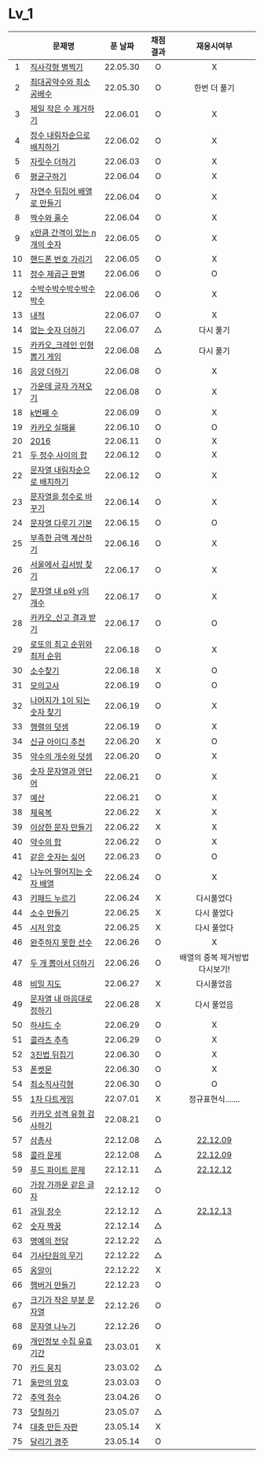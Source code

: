 # Lv_1

|     | 문제명                                            | 푼 날짜  | 채점 결과 |             재응시여부              |
| :-: | ------------------------------------------------- | :------: | :-------: | :---------------------------------: |
|  1  | [직사각형 별찍기](./starRectangle.js)             | 22.05.30 |     O     |                  X                  |
|  2  | [최대공약수와 최소공배수](./GcdLcm.js)            | 22.05.30 |     O     |            한번 더 풀기             |
|  3  | [제일 작은 수 제거하기](./sliceMin.js)            | 22.06.01 |     O     |                  X                  |
|  4  | [정수 내림차순으로 배치하기](./sortNumber.js)     | 22.06.02 |     O     |                  X                  |
|  5  | [자릿수 더하기](./positionSum.js)                 | 22.06.03 |     O     |                  X                  |
|  6  | [평균구하기](./average.js)                        | 22.06.04 |     O     |                  X                  |
|  7  | [자연수 뒤집어 배열로 만들기](./reverseNumber.js) | 22.06.04 |     O     |                  X                  |
|  8  | [짝수와 홀수](./oddOrEven.js)                     | 22.06.04 |     O     |                  X                  |
|  9  | [x만큼 간격이 있는 n개의 숫자](./xLength.js)      | 22.06.05 |     O     |                  X                  |
| 10  | [핸드폰 번호 가리기](./hideNumber.js)             | 22.06.05 |     O     |                  X                  |
| 11  | [정수 제곱근 판별](./integerSqrt.js)              | 22.06.06 |     O     |                  O                  |
| 12  | [수박수박수박수박수박수](./watermelon.js)         | 22.06.06 |     O     |                  X                  |
| 13  | [내적](./dotProduct.js)                           | 22.06.07 |     O     |                  X                  |
| 14  | [없는 숫자 더하기](./accNoNumbers.js)             | 22.06.07 |     △     |              다시 풀기              |
| 15  | [카카오\_크레인 인형뽑기 게임](./pickdolls.js)    | 22.06.08 |     △     |              다시 풀기              |
| 16  | [음양 더하기](./accPlusMinus.js)                  | 22.06.08 |     O     |                  X                  |
| 17  | [가운데 글자 가져오기](./bringMid.js)             | 22.06.08 |     O     |                  X                  |
| 18  | [k번째 수](./kNumber.js)                          | 22.06.09 |     O     |                  X                  |
| 19  | [카카오 실패율](./failRatio.js)                   | 22.06.10 |     O     |                  O                  |
| 20  | [2016](./2016.js)                                 | 22.06.11 |     O     |                  X                  |
| 21  | [두 정수 사이의 합](./betweenAandB.js)            | 22.06.12 |     O     |                  X                  |
| 22  | [문자열 내림차순으로 배치하기](./sortString.js)   | 22.06.12 |     O     |                  X                  |
| 23  | [문자열을 정수로 바꾸기](./stringToNumber.js)     | 22.06.14 |     O     |                  X                  |
| 24  | [문자열 다루기 기본](./basicString.js)            | 22.06.15 |     O     |                  O                  |
| 25  | [부족한 금액 계산하기](./shortMoney.js)           | 22.06.16 |     O     |                  X                  |
| 26  | [서울에서 김서방 찾기](./findKim.js)              | 22.06.17 |     O     |                  X                  |
| 27  | [문자열 내 p와 y의 개수](./pyInTheString.js)      | 22.06.17 |     O     |                  X                  |
| 28  | [카카오\_신고 결과 받기](./reportingMail.js)      | 22.06.17 |     O     |                  O                  |
| 29  | [로또의 최고 순위와 최저 순위](./lottoMinMax.js)  | 22.06.18 |     O     |                  X                  |
| 30  | [소수찾기](./findPrimeNumber.js)                  | 22.06.18 |     X     |                  O                  |
| 31  | [모의고사](./mockTest.js)                         | 22.06.19 |     O     |                  O                  |
| 32  | [나머지가 1이 되는 숫자 찾기](./findRestValue.js) | 22.06.19 |     O     |                  X                  |
| 33  | [행렬의 덧셈](./addMatrix.js)                     | 22.06.19 |     O     |                  X                  |
| 34  | [신규 아이디 추천](./recommandNewId.js)           | 22.06.20 |     X     |                  O                  |
| 35  | [약수의 개수와 덧셈](./betweenNumbers.js)         | 22.06.20 |     O     |                  X                  |
| 36  | [숫자 문자열과 영단어](./numberAndWord.js)        | 22.06.21 |     O     |                  X                  |
| 37  | [예산](./budget.js)                               | 22.06.21 |     O     |                  X                  |
| 38  | [체육복](./trainingClothes.js)                    | 22.06.22 |     X     |                  X                  |
| 39  | [이상한 문자 만들기](./strangeString.js)          | 22.06.22 |     X     |                  X                  |
| 40  | [약수의 합](./sumDivisor.js)                      | 22.06.22 |     O     |                  X                  |
| 41  | [같은 숫자는 싫어](./hateSameNumber.js)           | 22.06.23 |     O     |                  O                  |
| 42  | [나누어 떨어지는 숫자 배열](./fitNumberArray.js)  | 22.06.24 |     O     |                  X                  |
| 43  | [키패드 누르기](./pushKeypad.js)                  | 22.06.24 |     X     |             다시풀었다              |
| 44  | [소수 만들기](./makePrimeNumber.js)               | 22.06.25 |     X     |             다시 풀었다             |
| 45  | [시저 암호](./caesarPassword.js)                  | 22.06.25 |     X     |             다시 풀었다             |
| 46  | [완주하지 못한 선수](./notCompletion.js)          | 22.06.26 |     O     |                  X                  |
| 47  | [두 개 뽑아서 더하기](./popTwoSum.js)             | 22.06.26 |     O     |   배열의 중복 제거방법 다시보기!    |
| 48  | [비밀 지도](./secretMap.js)                       | 22.06.27 |     X     |             다시풀었음              |
| 49  | [문자열 내 마음대로 정하기](./asonelikes.js)      | 22.06.28 |     X     |             다시 풀었음             |
| 50  | [하샤드 수](./hashadNumber.js)                    | 22.06.29 |     O     |                  X                  |
| 51  | [콜라츠 추측](./collatz.js)                       | 22.06.29 |     O     |                  X                  |
| 52  | [3진법 뒤집기](./reverse3.js)                     | 22.06.30 |     O     |                  X                  |
| 53  | [폰켓몬](./phonekemon.js)                         | 22.06.30 |     O     |                  X                  |
| 54  | [최소직사각형](./minimumRect.js)                  | 22.06.30 |     O     |                  O                  |
| 55  | [1차 다트게임](./dartGame.js)                     | 22.07.01 |     X     |          정규표현식.......          |
| 56  | [카카오 성격 유형 검사하기](./mbti.js)            | 22.08.21 |     O     |                                     |
| 57  | [삼총사](./threePeople.js)                        | 22.12.08 |     △     | [22.12.09](./replay/threePeople.js) |
| 58  | [콜라 문제](./coke.js)                            | 22.12.08 |     △     |    [22.12.09](./replay/coke.js)     |
| 59  | [푸드 파이트 문제](./food.js)                     | 22.12.11 |     △     |    [22.12.12](./replay/food.js)     |
| 60  | [가장 가까운 같은 글자](./mostNear.js)            | 22.12.12 |     O     |
| 61  | [과일 장수](./fruit.js)                           | 22.12.12 |     △     |    [22.12.13](./replay/fruit.js)    |
| 62  | [숫자 짝꿍](./pairOfNum.js)                       | 22.12.14 |     △     |
| 63  | [명예의 전당](./contest.js)                       | 22.12.22 |     △     |
| 64  | [기사단원의 무기](./weapons.js)                   | 22.12.22 |     △     |
| 65  | [옹알이](./babbling.js)                           | 22.12.22 |     X     |
| 66  | [햄버거 만들기](./makeHamberger.js)               | 22.12.23 |     O     |
| 67  | [크기가 작은 부분 문자열](./smallPartString.js)   | 22.12.26 |     O     |
| 68  | [문자열 나누기](./cutString.js)                   | 22.12.26 |     O     |
| 69  | [개인정보 수집 유효기간](./privateInfo.js)        | 23.03.01 |     X     |
| 70  | [카드 뭉치](./cardSet.js)                         | 23.03.02 |     △     |
| 71  | [둘만의 암호](./secretPassword.js)                | 23.03.03 |     O     |
| 72  | [추억 점수](./remindScore.js)                     | 23.04.26 |     O     |
| 73  | [덧칠하기](./addToAdd.js)                         | 23.05.07 |     △     |
| 74  | [대충 만든 자판](./roughKeyboard.js)              | 23.05.14 |     X     |
| 75  | [달리기 경주](./runContest.js)                    | 23.05.14 |     O     |
